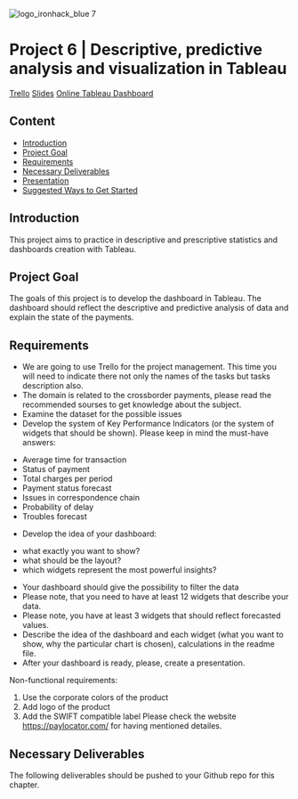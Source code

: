![logo_ironhack_blue 7](https://user-images.githubusercontent.com/23629340/40541063-a07a0a8a-601a-11e8-91b5-2f13e4e6b441.png)

# Project 6 | Descriptive, predictive analysis and visualization in Tableau

[Trello](https://trello.com/b/MfsPepIS/project-6)
[Slides](https://github.com/MichelBrunGit/Ironhack-DAFT-Project6-Descriptive_predictive_analysis_visualization_in_Tableau/blob/main/Project%206%20-%20PayLocator.pdf)
[Online Tableau Dashboard](https://dub01.online.tableau.com/t/ironnesma/authoring/Project6/Dashboard44#1)

## Content
- [Introduction](#introduction)
- [Project Goal](#project-goal)
- [Requirements](#requirements)
- [Necessary Deliverables](#necessary-deliverables)
- [Presentation](#presentation)
- [Suggested Ways to Get Started](#suggested-ways-to-get-started)


## Introduction

This project aims to practice in descriptive and prescriptive statistics  and dashboards creation with Tableau.




## Project Goal
The goals of this project is to develop the dashboard in Tableau. 
The dashboard should reflect the descriptive and predictive analysis of data and explain the state of the payments.




## Requirements


* We are going to use Trello for the project management. This time you will need to indicate there not only the names of the tasks but tasks description also. 
* The domain is related to the crossborder payments, please read the recommended sourses to get knowledge about the subject.
* Examine the dataset for the possible issues
* Develop the system of Key Performance Indicators (or the system of widgets that should be shown). Please keep in mind the must-have answers:
- Average time for transaction
- Status of payment
- Total charges per period
- Payment status forecast
- Issues in correspondence chain
- Probability of delay
- Troubles forecast
* Develop the idea of your dashboard:
 - what exactly you want to show?
 - what should be the layout?
 - which widgets represent the most powerful insights?
* Your dashboard should give the possibility to filter the data
* Please note, that you need to have at least 12 widgets that describe your data.
* Please note, you have at least 3 widgets that should reflect forecasted values.
* Describe the idea of the dashboard and each widget (what you want to show, why the particular chart is chosen), calculations in the readme file.
* After your dashboard is ready, please, create a presentation.

Non-functional requirements:
1. Use the corporate colors of the product
2. Add logo of the product
3. Add the SWIFT compatible label
Please check the website https://paylocator.com/ for having mentioned detailes.

## Necessary Deliverables

The following deliverables should be pushed to your Github repo for this chapter.
